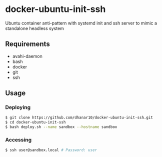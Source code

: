 # docker-ubuntu-init-ssh

Ubuntu container anti-pattern with systemd init and ssh server to mimic a standalone headless system

## Requirements

- avahi-daemon
- bash
- docker
- git
- ssh

## Usage

### Deploying

```bash
$ git clone https://github.com/dhanar10/docker-ubuntu-init-ssh.git
$ cd docker-ubuntu-init-ssh
$ bash deploy.sh --name sandbox --hostname sandbox
```

### Accessing

```bash
$ ssh user@sandbox.local # Password: user
```
